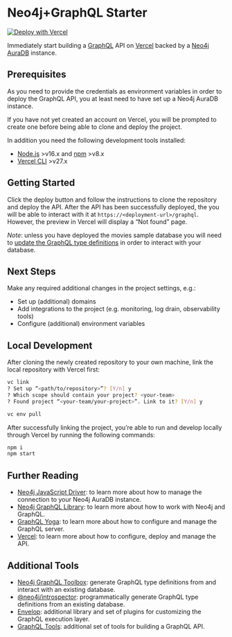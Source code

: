 # Neo4j+GraphQL Starter

[![Deploy with Vercel](https://vercel.com/button)](https://vercel.com/new/clone?repository-url=https%3A%2F%2Fgithub.com%2Ffreskdigital%2Fneo4j-graphql-starter&env=NEO4J_USER,NEO4J_PASSWORD,NEO4J_URI&envDescription=Environment%20variables%20required%20to%20connect%20to%20your%20Neo4j%20database)

Immediately start building a [GraphQL](https://graphql.org) API on [Vercel](https://vercel.com) backed by a [Neo4j AuraDB](https://neo4j.com/cloud/platform/aura-graph-database/) instance.

## Prerequisites

As you need to provide the credentials as environment variables in order to deploy the GraphQL API, you at least need to have set up a Neo4j AuraDB instance.

If you have not yet created an account on Vercel, you will be prompted to create one before being able to clone and deploy the project.

In addition you need the following development tools installed:

- [Node.js](https://nodejs.org/) >v16.x and [npm](https://github.com/npm/cli/) >v8.x
- [Vercel CLI](https://vercel.com/cli) >v27.x

## Getting Started

Click the deploy button and follow the instructions to clone the repository and deploy the API. After the API has been successfully deployed, the you will be able to interact with it at `https://<deployment-url>/graphql`. However, the preview in Vercel will display a “Not found” page.

_Note_: unless you have deployed the movies sample database you will need to [update the GraphQL type definitions](./schema/type-definitions.graphql) in order to interact with your database.

## Next Steps

Make any required additional changes in the project settings, e.g.:

- Set up (additional) domains
- Add integrations to the project (e.g. monitoring, log drain, observability tools)
- Configure (additional) environment variables

## Local Development

After cloning the newly created repository to your own machine, link the local repository with Vercel first:

```bash
vc link
? Set up “<path/to/repository>”? [Y/n] y
? Which scope should contain your project? <your-team>
? Found project “<your-team/your-project>”. Link to it? [Y/n] y

vc env pull
```

After successfully linking the project, you’re able to run and develop locally through Vercel by running the following commands:

```bash
npm i
npm start
```

## Further Reading

- [Neo4j JavaScript Driver](https://neo4j.com/docs/javascript-manual/): to learn more about how to manage the connection to your Neo4j AuraDB instance.
- [Neo4j GraphQL Library](https://neo4j.com/docs/graphql-manual/): to learn more about how to work with Neo4j and GraphQL.
- [GraphQL Yoga](https://the-guild.dev/graphql/yoga-server/docs): to learn more about how to configure and manage the GraphQL server.
- [Vercel](https://vercel.com/docs): to learn more about how to configure, deploy and manage the API.

## Additional Tools

- [Neo4j GraphQL Toolbox](https://graphql-toolbox.neo4j.io/): generate GraphQL type definitions from and interact with an existing database.
- [@neo4j/introspector](https://www.npmjs.com/package/@neo4j/introspector): programmatically generate GraphQL type definitions from an existing database.
- [Envelop](https://the-guild.dev/graphql/envelop/docs): additional library and set of plugins for customizing the GraphQL execution layer.
- [GraphQL Tools](https://the-guild.dev/graphql/tools/docs/introduction): additional set of tools for building a GraphQL API.
